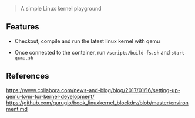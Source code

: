 > A simple Linux kernel playground

## Features

- Checkout, compile and run the latest linux kernel with qemu

- Once connected to the container, run `/scripts/build-fs.sh` and
  `start-qemu.sh`

## References

https://www.collabora.com/news-and-blog/blog/2017/01/16/setting-up-qemu-kvm-for-kernel-development/
https://github.com/gurugio/book_linuxkernel_blockdrv/blob/master/environment.md
